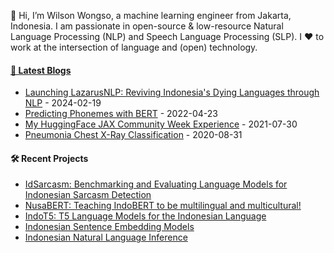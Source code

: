 👋 Hi, I’m Wilson Wongso, a machine learning engineer from Jakarta, Indonesia. I am passionate in open-source & low-resource Natural Language Processing (NLP) and Speech Language Processing (SLP). I ❤️ to work at the intersection of language and (open) technology.

#### [📝 Latest Blogs](https://wilsonwongso.dev/blog/)

* <a href='https://lazarusnlp.github.io/blogs/launch/' target='_blank'>Launching LazarusNLP: Reviving Indonesia's Dying Languages through NLP</a> - 2024-02-19
* <a href='https://wilsonwongso.dev/posts/2022/04/predicting-phonemes-with-bert/' target='_blank'>Predicting Phonemes with BERT</a> - 2022-04-23
* <a href='https://wilsonwongso.dev/posts/2021/07/hf-jax-week/' target='_blank'>My HuggingFace JAX Community Week Experience</a> - 2021-07-30
* <a href='https://wilsonwongso.dev/posts/2020/08/pneumonia-chest-xray-classification/' target='_blank'>Pneumonia Chest X-Ray Classification</a> - 2020-08-31

#### 🛠️ Recent Projects

* <a href='https://github.com/w11wo/id_sarcasm' target='_blank'>IdSarcasm: Benchmarking and Evaluating Language Models for Indonesian Sarcasm Detection</a>
* <a href='https://github.com/LazarusNLP/NusaBERT/' target='_blank'>NusaBERT: Teaching IndoBERT to be multilingual and multicultural!</a>
* <a href='https://github.com/LazarusNLP/IndoT5/' target='_blank'>IndoT5: T5 Language Models for the Indonesian Language</a>
* <a href='https://github.com/lazarusnlp/indonesian-sentence-embeddings/' target='_blank'>Indonesian Sentence Embedding Models</a>
* <a href='https://huggingface.co/collections/LazarusNLP/indonesian-natural-language-inference-65b9d95539ac63290a418d67' target='_blank'>Indonesian Natural Language Inference</a>
